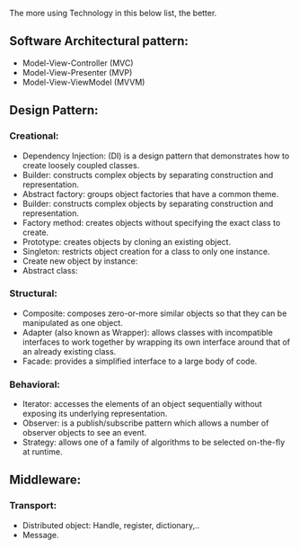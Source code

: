 The more using Technology in this below list, the better.

## Software Architectural pattern:
* Model-View-Controller (MVC)
* Model-View-Presenter (MVP)
* Model-View-ViewModel (MVVM)

## Design Pattern: 
### Creational:
 * Dependency Injection: (DI) is a design pattern that demonstrates how to create loosely coupled classes. 
 * Builder: constructs complex objects by separating construction and representation.
 * Abstract factory: groups object factories that have a common theme.
 * Builder: constructs complex objects by separating construction and representation.
 * Factory method: creates objects without specifying the exact class to create.
 * Prototype: creates objects by cloning an existing object.
 * Singleton: restricts object creation for a class to only one instance.
 * Create new object by instance: 
 * Abstract class: 
 
### Structural:
 * Composite: composes zero-or-more similar objects so that they can be manipulated as one object.
 * Adapter (also known as Wrapper): allows classes with incompatible interfaces to work together by wrapping its own interface around that of an already existing class.
 * Facade: provides a simplified interface to a large body of code.
 
### Behavioral:
 * Iterator: accesses the elements of an object sequentially without exposing its underlying representation.
 * Observer: is a publish/subscribe pattern which allows a number of observer objects to see an event.
 * Strategy: allows one of a family of algorithms to be selected on-the-fly at runtime.
 
## Middleware:
### Transport:
 * Distributed object: Handle, register, dictionary,..
 * Message.


